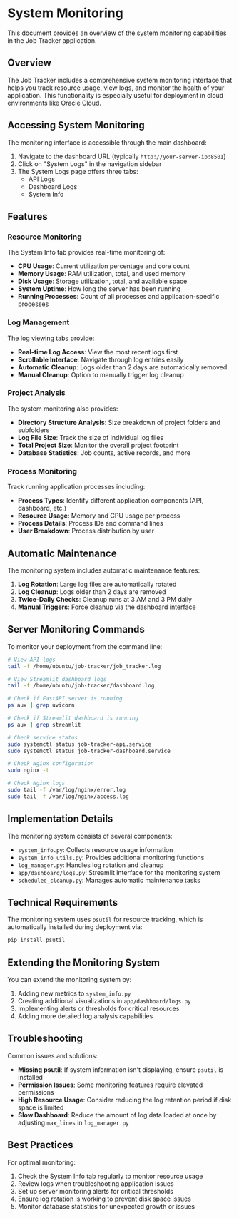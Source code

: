 # System Monitoring

This document provides an overview of the system monitoring capabilities in the Job Tracker application.

## Overview

The Job Tracker includes a comprehensive system monitoring interface that helps you track resource usage, view logs, and monitor the health of your application. This functionality is especially useful for deployment in cloud environments like Oracle Cloud.

## Accessing System Monitoring

The monitoring interface is accessible through the main dashboard:

1. Navigate to the dashboard URL (typically `http://your-server-ip:8501`)
2. Click on "System Logs" in the navigation sidebar
3. The System Logs page offers three tabs:
   - API Logs
   - Dashboard Logs
   - System Info

## Features

### Resource Monitoring

The System Info tab provides real-time monitoring of:

- **CPU Usage**: Current utilization percentage and core count
- **Memory Usage**: RAM utilization, total, and used memory
- **Disk Usage**: Storage utilization, total, and available space
- **System Uptime**: How long the server has been running
- **Running Processes**: Count of all processes and application-specific processes

### Log Management

The log viewing tabs provide:

- **Real-time Log Access**: View the most recent logs first
- **Scrollable Interface**: Navigate through log entries easily
- **Automatic Cleanup**: Logs older than 2 days are automatically removed
- **Manual Cleanup**: Option to manually trigger log cleanup

### Project Analysis

The system monitoring also provides:

- **Directory Structure Analysis**: Size breakdown of project folders and subfolders
- **Log File Size**: Track the size of individual log files
- **Total Project Size**: Monitor the overall project footprint
- **Database Statistics**: Job counts, active records, and more

### Process Monitoring

Track running application processes including:

- **Process Types**: Identify different application components (API, dashboard, etc.)
- **Resource Usage**: Memory and CPU usage per process
- **Process Details**: Process IDs and command lines
- **User Breakdown**: Process distribution by user

## Automatic Maintenance

The monitoring system includes automatic maintenance features:

1. **Log Rotation**: Large log files are automatically rotated
2. **Log Cleanup**: Logs older than 2 days are removed
3. **Twice-Daily Checks**: Cleanup runs at 3 AM and 3 PM daily
4. **Manual Triggers**: Force cleanup via the dashboard interface

## Server Monitoring Commands

To monitor your deployment from the command line:

```bash
# View API logs
tail -f /home/ubuntu/job-tracker/job_tracker.log

# View Streamlit dashboard logs
tail -f /home/ubuntu/job-tracker/dashboard.log

# Check if FastAPI server is running
ps aux | grep uvicorn

# Check if Streamlit dashboard is running
ps aux | grep streamlit

# Check service status
sudo systemctl status job-tracker-api.service
sudo systemctl status job-tracker-dashboard.service

# Check Nginx configuration
sudo nginx -t

# Check Nginx logs
sudo tail -f /var/log/nginx/error.log
sudo tail -f /var/log/nginx/access.log
```

## Implementation Details

The monitoring system consists of several components:

- `system_info.py`: Collects resource usage information
- `system_info_utils.py`: Provides additional monitoring functions
- `log_manager.py`: Handles log rotation and cleanup
- `app/dashboard/logs.py`: Streamlit interface for the monitoring system
- `scheduled_cleanup.py`: Manages automatic maintenance tasks

## Technical Requirements

The monitoring system uses `psutil` for resource tracking, which is automatically installed during deployment via:

```bash
pip install psutil
```

## Extending the Monitoring System

You can extend the monitoring system by:

1. Adding new metrics to `system_info.py`
2. Creating additional visualizations in `app/dashboard/logs.py`
3. Implementing alerts or thresholds for critical resources
4. Adding more detailed log analysis capabilities

## Troubleshooting

Common issues and solutions:

- **Missing psutil**: If system information isn't displaying, ensure `psutil` is installed
- **Permission Issues**: Some monitoring features require elevated permissions
- **High Resource Usage**: Consider reducing the log retention period if disk space is limited
- **Slow Dashboard**: Reduce the amount of log data loaded at once by adjusting `max_lines` in `log_manager.py`

## Best Practices

For optimal monitoring:

1. Check the System Info tab regularly to monitor resource usage
2. Review logs when troubleshooting application issues
3. Set up server monitoring alerts for critical thresholds
4. Ensure log rotation is working to prevent disk space issues
5. Monitor database statistics for unexpected growth or issues
